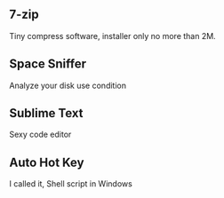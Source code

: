 

## 7-zip
Tiny compress software, installer only no more than 2M.

## Space Sniffer
Analyze your disk use condition

## Sublime Text
Sexy code editor

## Auto Hot Key
I called it, Shell script in Windows
